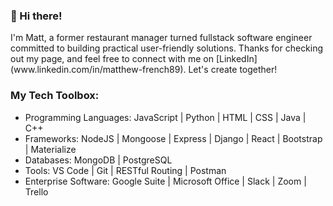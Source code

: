 <h3>👋 Hi there!</h3>
I'm Matt, a former restaurant manager turned fullstack software engineer committed to building practical user-friendly solutions.
Thanks for checking out my page, and feel free to connect with me on [LinkedIn](www.linkedin.com/in/matthew-french89). Let's create together!
<h3>My Tech Toolbox:</h3>

- Programming Languages: JavaScript | Python | HTML | CSS | Java | C++
- Frameworks: NodeJS | Mongoose | Express | Django | React | Bootstrap | Materialize
- Databases: MongoDB | PostgreSQL  
- Tools: VS Code | Git | RESTful Routing | Postman
- Enterprise Software: Google Suite | Microsoft Office | Slack | Zoom | Trello  
<!---
mcf327/mcf327 is a ✨ special ✨ repository because its `README.md` (this file) appears on your GitHub profile.
You can click the Preview link to take a look at your changes.
--->
